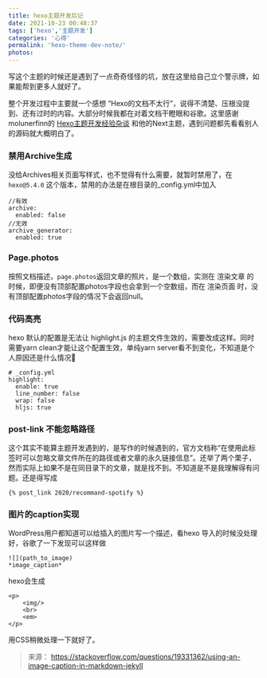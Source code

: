 ```yaml
---
title: hexo主题开发后记
date: 2021-10-23 00:48:37
tags: ['hexo','主题开发']
categories: '心得'
permalink: 'hexo-theme-dev-note/'
photos:
---
```

写这个主题的时候还是遇到了一点奇奇怪怪的坑，放在这里给自己立个警示牌，如果能帮到更多人就好了。
<!-- more -->

整个开发过程中主要就一个感想 “Hexo的文档不太行”，说得不清楚、压根没提到、还有过时的内容。大部分时候我都在对着文档干瞪眼和谷歌。这里感谢 molunerfinn的 [Hexo主题开发经验杂谈](https://molunerfinn.com/make-a-hexo-theme/#%E9%A1%B5%E9%9D%A2) 和他的Next主题，遇到问题都先看看别人的源码就大概明白了。

### 禁用Archive生成
没给Archives相关页面写样式，也不觉得有什么需要，就暂时禁用了，在 `hexo@5.4.0` 这个版本，禁用的办法是在根目录的_config.yml中加入
```
//有效
archive:
  enabled: false
//无效
archive_generator:
  enabled: true
```

### Page.photos 
按照文档描述，`page.photos`返回文章的照片，是一个数组，实测在 渲染文章 的时候，即便没有顶部配置photos字段也会拿到一个空数组，而在 渲染页面 时，没有顶部配置photos字段的情况下会返回null。

### 代码高亮
hexo 默认的配置是无法让 highlight.js 的主题文件生效的，需要改成这样。同时需要yarn clean才能让这个配置生效，单纯yarn server看不到变化，不知道是个人原因还是什么情况🤨
```
# _config.yml
highlight:
  enable: true
  line_number: false
  wrap: false
  hljs: true
```

### post-link 不能忽略路径
这个其实不能算主题开发遇到的，是写作的时候遇到的，官方文档称“在使用此标签时可以忽略文章文件所在的路径或者文章的永久链接信息”。还举了两个栗子，然而实际上如果不是在同目录下的文章，就是找不到。不知道是不是我理解得有问题。还是得写成 
```
{% post_link 2020/recommand-spotify %}
```

### 图片的caption实现
WordPress用户都知道可以给插入的图片写一个描述，看hexo 导入的时候没处理好，谷歌了一下发现可以这样做
```
![](path_to_image)
*image_caption*
```
hexo会生成
```
<p>
    <img/>
    <br>
    <em>
</p>    
```
用CSS稍微处理一下就好了。

> 来源： https://stackoverflow.com/questions/19331362/using-an-image-caption-in-markdown-jekyll